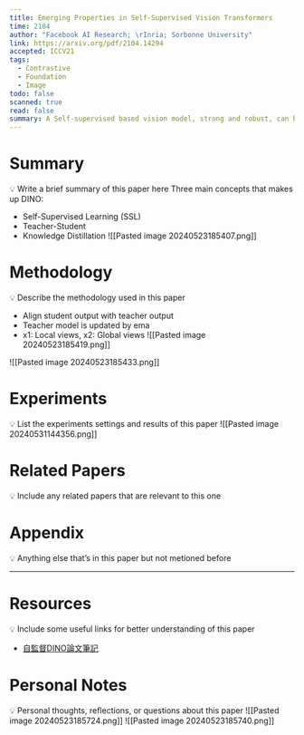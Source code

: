 ```yaml
---
title: Emerging Properties in Self-Supervised Vision Transformers
time: 2104
author: "Facebook AI Research; \rInria; Sorbonne University"
link: https://arxiv.org/pdf/2104.14294
accepted: ICCV21
tags:
  - Contrastive
  - Foundation
  - Image
todo: false
scanned: true
read: false
summary: A Self-supervised based vision model, strong and robust, can be used as backbone for multiple downstream tasks.
---
```

# Summary
💡 Write a brief summary of this paper here
Three main concepts that makes up DINO:
- Self-Supervised Learning (SSL)
- Teacher-Student
- Knowledge Distillation
![[Pasted image 20240523185407.png]]
# Methodology
💡 Describe the methodology used in this paper
- Align student output with teacher output
- Teacher model is updated by ema
- x1: Local views, x2: Global views
![[Pasted image 20240523185419.png]]

![[Pasted image 20240523185433.png]]
# Experiments
💡 List the experiments settings and results of this paper
![[Pasted image 20240531144356.png]]

# Related Papers
💡 Include any related papers that are relevant to this one

# Appendix
💡 Anything else that’s in this paper but not metioned before

---
# Resources
💡 Include some useful links for better understanding of this paper
- [自監督DINO論文筆記](https://blog.csdn.net/hello_dear_you/article/details/133695006)

# Personal Notes
💡 Personal thoughts, reflections, or questions about this paper
![[Pasted image 20240523185724.png]]
![[Pasted image 20240523185740.png]]